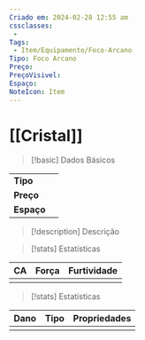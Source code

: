 ```yaml
---
Criado em: 2024-02-28 12:55 am
cssclasses:
 - 
Tags:
 - Item/Equipamento/Foco-Arcano
Tipo: Foco Arcano
Preço: 
PreçoVisivel: 
Espaço: 
NoteIcon: Item
---
```

# [[Cristal]]

> [!basic] Dados Básicos
> 
|            |     |
| ---------- |:---:|
| **Tipo**   |     |
| **Preço**  |     |
| **Espaço** |     |
>
 
> [!description] Descrição
> 
>

> [!stats] Estatísticas
>
| CA  | Força | Furtividade |
| --- | ----- | ----------- |
|     |       |             |

> [!stats] Estatísticas
>
| Dano  | Tipo | Propriedades |
| --- | ----- | ----------- |
|     |       |             |